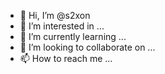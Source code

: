 - 👋 Hi, I’m @s2xon
- 👀 I’m interested in ...
- 🌱 I’m currently learning ...
- 💞️ I’m looking to collaborate on ...
- 📫 How to reach me ...

<!---
s2xon/s2xon is a ✨ special ✨ repository because its `README.md` (this file) appears on your GitHub profile.
You can click the Preview link to take a look at your changes.
--->

